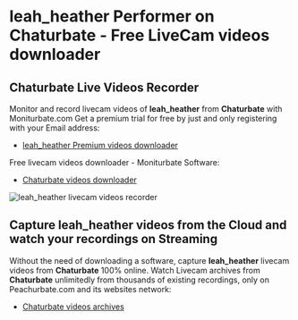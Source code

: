# leah_heather Performer on Chaturbate - Free LiveCam videos downloader

## Chaturbate Live Videos Recorder

Monitor and record livecam videos of **leah_heather** from **Chaturbate** with Moniturbate.com
Get a premium trial for free by just and only registering with your Email address:
* [leah_heather Premium videos downloader](https://moniturbate.com/request-demo-licence-key.html)

Free livecam videos downloader - Moniturbate Software:
* [Chaturbate videos downloader](https://moniturbate.com/moniturbate-download-software.html)

![leah_heather livecam videos recorder](https://peachurnet.com/templates/moniturbate-software.png)


## Capture leah_heather videos from the Cloud and watch your recordings on Streaming

Without the need of downloading a software, capture **leah_heather** livecam videos from **Chaturbate** 100% online.
Watch Livecam archives from **Chaturbate** unlimitedly from thousands of existing recordings, only on Peachurbate.com and its websites network:
* [Chaturbate videos archives](https://peachurnet.com/)